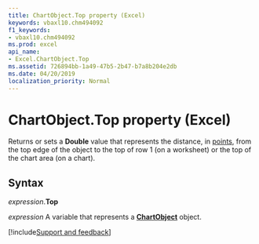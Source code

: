 ```yaml
---
title: ChartObject.Top property (Excel)
keywords: vbaxl10.chm494092
f1_keywords:
- vbaxl10.chm494092
ms.prod: excel
api_name:
- Excel.ChartObject.Top
ms.assetid: 726894bb-1a49-47b5-2b47-b7a8b204e2db
ms.date: 04/20/2019
localization_priority: Normal
---
```



# ChartObject.Top property (Excel)

Returns or sets a **Double** value that represents the distance, in [points](../language/glossary/vbe-glossary.md#point), from the top edge of the object to the top of row 1 (on a worksheet) or the top of the chart area (on a chart).


## Syntax

_expression_.**Top**

_expression_ A variable that represents a **[ChartObject](Excel.ChartObject.md)** object.




[!include[Support and feedback](~/includes/feedback-boilerplate.md)]